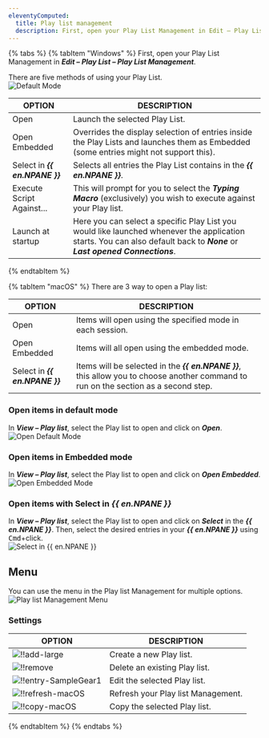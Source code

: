 ```yaml
---
eleventyComputed:
  title: Play list management
  description: First, open your Play List Management in Edit – Play List – Play List Management.  
---
```

{% tabs %}
{% tabItem "Windows" %}
First, open your Play List Management in ***Edit – Play List – Play List Management***.  

There are five methods of using your Play List.  
![Default Mode](https://webdevolutions.azureedge.net/docs/en/rdm/windows/clip10260.png) 

| OPTION                      | DESCRIPTION                                                            |
|-----------------------------|------------------------------------------------------------------------|
| Open                    | Launch the selected Play List.                                             |
| Open Embedded           | Overrides the display selection of entries inside the Play Lists and launches them as Embedded (some entries might not support this).                                                                                                 |
| Select in ***{{ en.NPANE }}*** | Selects all entries the Play List contains in the ***{{ en.NPANE }}***.                                                                                                   |
| Execute Script Against... | This will prompt for you to select the ***Typing Macro*** (exclusively) you wish to execute against your Play list.                                                                                                  |
| Launch at startup         | Here you can select a specific Play List you would like launched whenever the application starts. You can also default back to ***None*** or ***Last opened Connections***.                                                                                 |
{% endtabItem %}

{% tabItem "macOS" %}
There are 3 way to open a Play list:

| OPTION                         | DESCRIPTION                                               |
|--------------------------------|-----------------------------------------------------------|
| Open                           | Items will open using the specified mode in each session. |
| Open Embedded                  | Items will all open using the embedded mode.              |
| Select in ***{{ en.NPANE }}*** | Items will be selected in the ***{{ en.NPANE }}***, this allow you to choose another command to run on the section as a second step. |

### Open items in default mode
In ***View – Play list***, select the Play list to open and click on ***Open***.  
![Open Default Mode](https://webdevolutions.azureedge.net/docs/en/rdm/mac/clip10115.png)

### Open items in Embedded mode
In ***View – Play list***, select the Play list to open and click on ***Open Embedded***.  
![Open Embedded Mode](https://webdevolutions.azureedge.net/docs/en/rdm/mac/clip10116.png)

### Open items with Select in ***{{ en.NPANE }}***
In ***View – Play list***, select the Play list to open and click on ***Select*** in the ***{{ en.NPANE }}***. Then, select the desired entries in your ***{{ en.NPANE }}*** using <kbd>Cmd</kbd>+click.  
![Select in ***{{ en.NPANE }}***](https://webdevolutions.azureedge.net/docs/en/rdm/mac/clip10117.png)

## Menu
You can use the menu in the Play list Management for multiple options.  
![Play list Management Menu](https://webdevolutions.azureedge.net/docs/en/rdm/mac/clip10118.png)

### Settings
| OPTION                                                                                         | DESCRIPTION                        |
|------------------------------------------------------------------------------------------------|------------------------------------|
| ![!!add-large](https://webdevolutions.azureedge.net/docs/common/add-large.png)                 | Create a new Play list.            |
| ![!!remove](https://webdevolutions.azureedge.net/docs/common/remove.png)                       | Delete an existing Play list.      |
| ![!!entry-SampleGear1](https://webdevolutions.azureedge.net/docs/common/entry-SampleGear1.png) | Edit the selected Play list.       |
| ![!!refresh-macOS](https://webdevolutions.azureedge.net/docs/common/refresh-macOS.png)         | Refresh your Play list Management. |
| ![!!copy-macOS](https://webdevolutions.azureedge.net/docs/common/copy-macOS.png)               | Copy the selected Play list.       |
{% endtabItem %}
{% endtabs %}